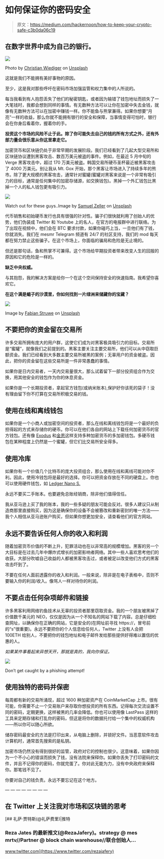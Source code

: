 # 如何保证你的密码安全

> 原文：<https://medium.com/hackernoon/how-to-keep-your-crypto-safe-c3b0da06c19>

## 在数字世界中成为自己的银行。

![](img/5b7b309f05b9be3dbaef7da4f52211a6.png)

Photo by [Christian Wiediger](https://unsplash.com/@christianw?utm_source=medium&utm_medium=referral) on [Unsplash](https://unsplash.com?utm_source=medium&utm_medium=referral)

这就是我们不能拥有美好事物的原因。

至少，这是我对那些呼吁在密码市场加强监管和权力集中的人所说的。

每当我看到有人抱怨丢失了他们的秘密钥匙，或者因为输错了钱包地址而损失了一大笔钱时，我都会想到同样的事情。有无数种方法可以让你在加密中失去金钱，就像有无数种方法可以在加密中赚钱一样。你不能鱼与熊掌兼得。如果你想要“月亮”一样的收益，那么你就不能拥有银行的安全和保障，当事情变得可怕时，银行会在你身后看着你，握着你的手。

**投资这个市场的风险不止于此。除了你可能失去自己的钱的所有方式之外，还有外部力量会很乐意从你这里拿走它。**

加密货币和区块链仍处于非常早期的发展阶段。我们已经看到了几起大型交易所和区块链协议遭到黑客攻击、数百万美元被盗的事件。例如，在最近 5 月中旬的 Verge 黑客攻击中，超过 170 万美元被盗。韩国交易所硬币圣杯最近被黑客攻击了 4000 万美元。别让我从 Mt. Gox 开始，那个黑客让市场进入了持续多年的熊市。除了更大规模的黑客攻击，通常针对蜜罐(蜜罐对黑客来说是一个非常有吸引力的目标，通常是任何集中的加密存储源，如交换钱包)。黑掉一个外汇钱包比黑掉一个人的私人钱包更有吸引力。

![](img/da7743a902a024e54b38b8b08ba67f76.png)

Watch out for these guys..Image by [Samuel Zeller](https://unsplash.com/@samuelzeller?utm_source=medium&utm_medium=referral) on [Unsplash](https://unsplash.com?utm_source=medium&utm_medium=referral)

代币销售和初始硬币发行也具有很强的针对性。骗子们很快就利用了创始人的优势，他们伪装成 Twitter 和 Youtube 上的名人，在官方的电报群中进行联络。为了出现在视频中，他们会在 BTC 要求付款，如果你碰巧上当，一旦他们有了钱，你就消失。我们在 mesmr Telegram 频道有 24/7 的社区支持，我们的 mod 每天都在努力禁止这些骗子。在这个市场上，你面临的骗局和危险是无止境的。

但还是那句话，鱼和熊掌不可兼得。这个市场给早期投资者带来改变人生的回报的原因和它的危险是一样的。

**缺乏中央权威。**

与其抱怨，我的解决方案是给你一个在这个空间保持安全的快速指南。我希望你喜欢它。

**在这个满是蝎子的沙漠里，你如何找到一片绿洲来储藏你的宝藏？**

![](img/26b1a6c152e1511ec246478dcfffc8b3.png)

Image by [Fabian Struwe](https://unsplash.com/@_fabian_?utm_source=medium&utm_medium=referral) on [Unsplash](https://unsplash.com?utm_source=medium&utm_medium=referral)

## 不要把你的资金留在交易所

许多交易所拥有庞大的用户群，这使它们成为对黑客极具吸引力的目标。交易所是“蜜罐”，就像我们之前提到的。黑客主要关注主要交易所，他们可以从中窃取巨额资金。我们已经看到大多数主要交易所被黑的案例；无辜用户的资金被盗。因此，把你的资金留在这些交易所是一件非常愚蠢的事情。

如果你是日内交易者，一天内交易量很大，那么试着留下一部分投资组合作为交换，用其他安全的钱包作为你的休息资金。

如果你是一个长期投资者，拿起官方钱包(或纳米账本),保护好你该死的袋子！没有理由留下你不打算在交易所积极交易的钱。

## 使用在线和离线钱包

如果你是一个小商人或加密空间的投资者，那么在线和离线钱包将是一个最好的负担得起的方式来存储你的硬币。你可以在他们各自的网站上下载任何加密货币的官方钱包。还有像 [Exodus](https://www.exodus.io/) 和[金恩](https://enjinwallet.io/)这样支持多种加密货币的多加密钱包。多硬币钱包在某种程度上仍然是一个蜜罐，但它们比交易所安全得多。

## **使用冷库**

如果你有一个价值几个比特币的庞大投资组合，那么使用在线和离线可能对你不利。因此，使用冷钱包将是最好的选择。你可以把资金存放在不同的硬盘上。你也可以使用硬件钱包，如 [Ledger Nano S.](https://www.amazon.in/Ledger-Nano-Cryptocurrency-Hardware-Wallet/dp/B01J66NF46?tag=googinhydr18418-21.)

永远不要买二手账本。也要避免总账经销商，除非他们值得信任。

我从亚马逊上买了我的账本，我的一些多疑的朋友可能会反对。很多人建议只从制造商那里直接购买，因为这是确保你的设备不会被篡改和重新密封的唯一方法——我个人相信从亚马逊账户购买，但如果你想更加安全，请查看他们的官方网站。

## **永远不要告诉任何人你的收入和利润**

随着加密货币价值的不断上升，犯罪活动也在以非常高的规模增加。黑客的另一个大目标是在过去几年中爆炸式增长的加密影响者网络。其中一些人喜欢思考他们的收获。大部分吹嘘自己收益的人都被黑客攻击过，或者被足以改变他们方式的黑客攻击吓到了。

不要在任何人面前透露你的收入和利润。一般来说，除非是在电子表格中，否则不要输入你的利润/收入。像骂人一样对待你的利润。

## **不要点击任何杂项邮件和链接**

许多黑客利用网络钓鱼技术从无辜的投资者那里窃取资金。我的一个朋友被黑掉了价值数千美元的 NEO，仅仅是因为从一个不知名的网站下载了内容。总是仔细检查网址，以确保你在正确的网站，它是安全的(在网址前寻找 https://，冒号前的“s”很重要)。永远不要把你的个人信息给任何人，Twitter 上没有人会把 100ETH 给别人，不要把你的钱包地址和电子邮件发给那些提供好得难以置信的优惠的人。

*如果某件事看起来异想天开，那就是真的，我向你保证。*

![](img/68d22b6ff5b188931c3f9d1984e5be17.png)

Don’t get caught by a phishing attempt!

## **使用独特的密码并保密**

每周都有新的交易所涌现，超过 1600 种加密资产在 CoinMarketCap 上市。很有可能，你需要不止一个交易账户来存取你想投资的所有东西。记得每次交流设置不同的密码，定期更换，这样被黑的几率会降低。你也可以使用像 LastPass 这样的工具来定期存储和打乱你的密码，但这是将你的数据托付给一个集中的权威机构——所以你可以随心所欲。

储存密码最安全的方法是打印出来，从电脑上删除，并锁好文件。当恶意软件攻击计算机时，通常首先搜索的是私钥。

加密市场仍然没有得到很好的监管，政府对它的控制也很少。这意味着，如果你因为一个不小心的错误而损失了钱，没有法院来保释你。如果你丢失了打印密码的文件，并且不记得你的密码，你就完蛋了。你对此无能为力，没有中央政府来保释你。那笔钱不见了。

你要对自己的钱负责。永远不要忘记在这个地方。

— — — — — — — —

## 在 Twitter 上关注我对市场和区块链的思考

[](https://www.twitter.com/rezajafery) [## 礼萨·贾特斯(@礼萨费里)|推特

### Reza Jates 的最新推文(@RezaJafery)。strategy @ mes mrtv//Partner @ block chain warehouse//联合创始人…

www.twitter.com](https://www.twitter.com/rezajafery)